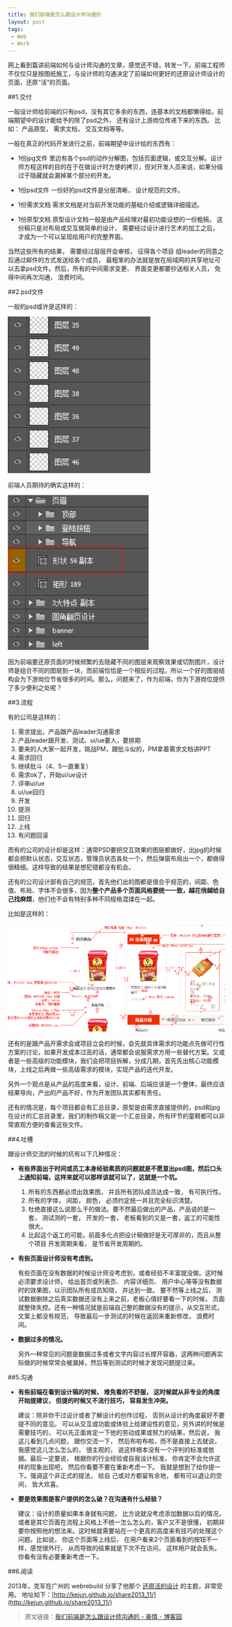 ```yaml
---
title: 我们前端是怎么跟设计师沟通的
layout: post
tags:
 - Web
 - Work
---
```


网上看到篇讲前端如何与设计师沟通的文章，感觉还不错，转发一下。前端工程师不仅仅只是按图纸施工，与设计师的沟通决定了前端如何更好的还原设计师设计的页面，还原“活”的页面。
<!--more-->

##1.交付

一般设计师给前端的只有psd，没有其它多余的东西，连基本的文档都懒得给。前端期望中的设计能给予的除了psd之外， 还有设计上游岗位传递下来的东西。 比如： 产品原型， 需求文档， 交互文档等等。

一般在真正的代码开发进行之前，前端期望中设计给的东西有：

- 1份jpg文件
里边有各个psd的动作分解图，包括页面逻辑，或交互分解。设计师方程这样的目的在于在做设计时方便的拷贝，但对开发人员来说，如果分级过于隐藏就会漏掉某个部分的开发。

- 1份psd文件
一份好的psd文件是分层清晰， 设计规范的文件。

- 1份需求文档
需求文档是对当前开发功能的基础介绍或逻辑详细描述。

- 1份原型文档
原型设计文档一般是由产品经理对最初功能设想的一份粗稿， 这份稿只是对布局或交互做简单的设计， 需要经过设计进行艺术的加工之后， 才成为一个可以呈现给用户的完整界面。

当然这些所有的结果， 需要经过层层开会审核， 征得各个项目 组leader的同意之后通过邮件的方式发送给各个成员， 最粗笨的办法就是放在局域网的共享地址可以去拿psd文件。然后，所有的中间需求变更、 界面变更都要抄送相关人员， 免得中间再次沟通， 浪费时间。

##2.psd文件

一般的psd或许是这样的：

![/images/psd1.png](/images/psd1.png)


前端人员期待的确实这样的：

![/images/psd2.png](/images/psd2.png)


因为前端要还原页面的时候频繁的去隐藏不同的图层来观察效果或切割图片，设计师是组合不同的图层到一块，而前端恰恰是一个相反的过程。所以一个好的图层结构会为下游岗位节省很多的时间。那么，问题来了，作为前端，你为下游岗位提供了多少便利之处呢？

##3.流程

有的公司是这样的：

1. 需求提出，产品跟产品leader沟通需求
2. 产品leader跟开发、测试、ui/ue要人，要排期
3. 要来的人大家一起开发，挑战PM，跟批斗似的，PM拿着需求文档讲PPT
4. 需求回归
5. 继续批斗（4、5一直重复）
6. 需求ok了，开始ui/ue设计
7. 评审ui/ue
8. ui/ue回归
9. 开发
10. 提测
11. 回归
12. 上线
13. 有问题回滚

而有的公司的设计却是这样：通常PSD要把交互效果的图层都做好，出jpg的时候都会把默认状态，交互状态，管理员状态各处一个，然后弹窗布局出一个，都做得很精细。这样导致的结果是想犯错都没有机会。

还有的公司设计部有自己的规范，首先他们出的图都是很合乎规范的，间距、色值、布局、字体不会很多，因为**整个产品多个页面风格要统一一致，越花俏越给自己找麻烦**，他们也不会有特别多种不同规格混揉在一起。

比如是这样的：

![/images/psd3.png](/images/psd3.png)

还有的是跟产品开需求会或项目立会的时候，会先就具体需求的功能点先做可行性方案的讨论，如果开发成本过高的话，通常都会说服需求方用一些替代方案。又或者是一些高级的功能模块，我们会把项目拆解，分成几期，首先先出核心功能模块，上线之后再做一些高级需求的模块，实现产品的迭代开发。

另外一个观点是从产品的高度来看，设计、前端、后端应该是一个整体，最终应该结果导向，产出的产品不好，作为开发团队其实都有责任。

还有的情况是，每个项目都会有汇总目录，原型是由需求直接提供的，psd和jpg在设计的汇总目录里，我们的制作稿又是一个汇总目录，所有环节的童鞋都可以非常直观方便的查看这些文件。

##4.吐槽

跟设计师交流的时候的坑有以下几种情况：

- **有些界面出于时间或员工本身经验素质的问题就是不愿意出psd图，然后口头上通知前端，这样来就可以那样该就可以了，这就是一个坑。**

	1. 所有的东西都必须出效果图， 并且所有团队成员达成一致， 有可执行性。
	2. 所有的字体， 间距， 颜色， 必须约定统一并且完全标识清楚。
	3. 杜绝直接这么说那么干的做法。要不然最后做出的产品，产品说的是一套， 测试测的一套， 开发的一套， 老板看到的又是一套，返工的可能性很大。
	4. 比起这个返工的可能，前面多化点把设计稿做好是无可厚非的，而且从整个项目 开发周期来看， 是节省开发周期的。

- **有些页面设计师没有考虑到。**

	有些页面在没有数据的时候设计师没考虑到，或者经验不丰富就没做。这时候必须要求设计师， 给出首页或列表页、 内容详细页、 用户中心等等没有数据时的效果图，以示团队所有成员知晓， 并达到一致。 要不然等上线之后， 测试数据删除之后真实数据还没有上来之前，老板心情好要看一下的时候， 页面就整体失控。还有一种情况就是前端自己整的数据没有的提示，从交互形式， 文案上都没有规范， 导致最后一步测试的时候在返回来重新修改， 浪费时间。

- **数据过多的情况。**

	另外一种常见的问题是数据过多或者文字内容过长撑开容器，这两种问题再实际做的时候常常会被漏掉，然后等到测试的时候才发现问题提过来。

##5.沟通

- **有些前端在看到设计稿的时候， 难免看的不舒服， 这时候就从非专业的角度开始提建议， 但提的时候又不流行技巧， 容易发生冲突。**

	建议：除非你干过设计或者了解设计的创作过程， 否则从设计的角度最好不要提不同的意见。
	可以从交互或功能或体验上给建设性的意见，另外讲的时候是需要技巧的， 可以先正面肯定一下他的劳动成果或努力的结果，然后说， 我这儿看到几点问题， 跟你交流一下， 然后布啦布啦，而不是直接上去就说， 我感觉这儿怎么怎么的， 很主观的， 说这样根本没有一个评判的标准或依据。最后一定要说， 根据你的行业经验或自我设计标准， 你肯定不会允许这样的现象出现吧， 然后你看要不要在重新考虑一下。 我就是想到了给你提一下。强调这个非正式的提法， 给自 己或对方都留有余地， 都有可以退让的空间， 皆大欢喜。

- **要是效果图是客户提供的怎么破？在沟通有什么经验？**

	建议：设计的质量如果本身就有问题， 比方说就没考虑添加数据以后的情况，或者是其它页面在流程上风格上不统一怎么怎么的，客户又不是很懂， 初期非要你按照他的想法来。这时候就需要站在一个更高的高度来有技巧的处理这个问题。比如说， 你这个页面等上线后， 在用户看来2个页面看到的按钮不一样，感觉很外行， 从而导致的结果就是下次不在访问， 这样用户就会丢失。你看有没有必要重新考虑一下。

##6.阅读

2013年，克军在广州的 webrebuild 分享了他那个 [还原活的设计](http://kejun.github.io/share2013_11/) 的主题，非常受用。
地址如下：[http://kejun.github.io/share2013_11/](http://kejun.github.io/share2013_11/)

> 原文链接：[我们前端是怎么跟设计师沟通的 - 豪情 - 博客园](http://www.cnblogs.com/jikey/p/4102881.html)